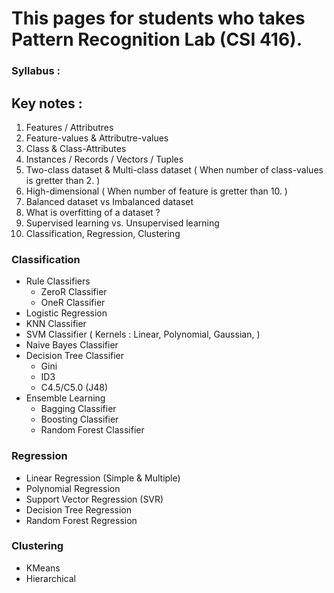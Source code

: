 # This pages for students who takes Pattern Recognition Lab (CSI 416).
### Syllabus :

## Key notes :
  1. Features / Attributres
  2. Feature-values & Attributre-values
  3. Class & Class-Attributes
  4. Instances / Records / Vectors / Tuples
  5. Two-class dataset & Multi-class dataset ( When number of class-values is gretter than 2. )
  6. High-dimensional ( When number of feature is gretter than 10. )
  7. Balanced dataset vs Imbalanced dataset
  8. What is overfitting of a dataset ?
  9. Supervised learning vs. Unsupervised learning
  10. Classification, Regression, Clustering

### Classification
- Rule Classifiers
  - ZeroR Classifier
  - OneR Classifier
- Logistic Regression
- KNN Classifier
- SVM Classifier ( Kernels : Linear, Polynomial, Gaussian,  )
- Naive Bayes Classifier
- Decision Tree Classifier
  - Gini
  - ID3
  - C4.5/C5.0 (J48)
- Ensemble Learning
  - Bagging Classifier
  - Boosting Classifier
  - Random Forest Classifier
  
### Regression
- Linear Regression (Simple & Multiple)
- Polynomial Regression
- Support Vector Regression (SVR)
- Decision Tree Regression
- Random Forest Regression

### Clustering
- KMeans
- Hierarchical
